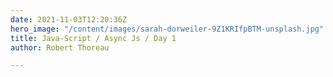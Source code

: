 ```yaml
---
date: 2021-11-03T12:20:36Z
hero_image: "/content/images/sarah-dorweiler-9Z1KRIfpBTM-unsplash.jpg"
title: Java-Script / Async Js / Day 1
author: Robert Thoreau

---
```

